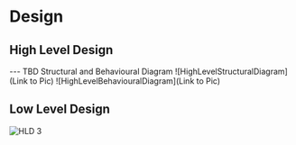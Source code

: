 # Design

## High Level Design 

--- TBD Structural and Behavioural Diagram
![HighLevelStructuralDiagram](Link to Pic)
![HighLevelBehaviouralDiagram](Link to Pic)

## Low Level Design 

![HLD 3](https://user-images.githubusercontent.com/78869826/111828353-2dc0ee00-8911-11eb-8ddb-393cbf9830ea.JPG)
